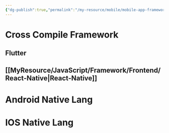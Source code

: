 ```yaml
---
{"dg-publish":true,"permalink":"/my-resource/mobile/mobile-app-framework/","dgPassFrontmatter":true,"created":"2023-12-13T17:50:08.573+09:00","updated":"2023-12-14T17:22:06.183+09:00"}
---
```


# Cross Compile Framework
## Flutter
## [[MyResource/JavaScript/Framework/Frontend/React-Native\|React-Native]]
# Android Native Lang
# IOS Native Lang
